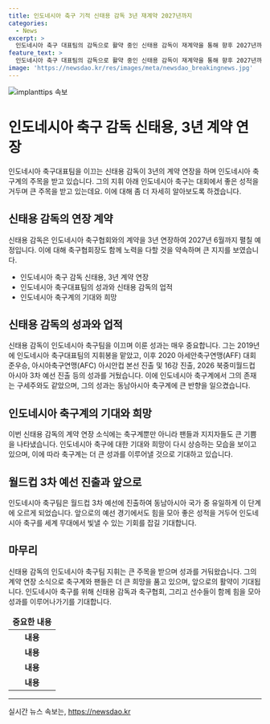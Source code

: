 ```yaml
---
title: 인도네시아 축구 기적 신태용 감독 3년 재계약 2027년까지
categories:
  - News
excerpt: >
  인도네시아 축구 대표팀의 감독으로 활약 중인 신태용 감독이 재계약을 통해 향후 2027년까지 지휘봉을 잡았다. 그의 지휘 아래 인도네시아 축구는 중위권에서 빠르게 발전하며 성과를 거두고 있으며, 2026 북중미 월드컵 3차 예선에 진출하는 등 역사적인 성과를 이루었다. 그의 재계약에 대한 협회와 축구팬들의 기대가 상당히 높아지고 있는 가운데, 그의 활약을 통해 인도네시아 축구가 새로운 성장을 이룰 것으로 기대된다.
feature_text: >
  인도네시아 축구 대표팀의 감독으로 활약 중인 신태용 감독이 재계약을 통해 향후 2027년까지 지휘봉을 잡았다. 그의 지휘 아래 인도네시아 축구는 중위권에서 빠르게 발전하며 성과를 거두고 있으며, 2026 북중미 월드컵 3차 예선에 진출하는 등 역사적인 성과를 이루었다. 그의 재계약에 대한 협회와 축구팬들의 기대가 상당히 높아지고 있는 가운데, 그의 활약을 통해 인도네시아 축구가 새로운 성장을 이룰 것으로 기대된다.
image: 'https://newsdao.kr/res/images/meta/newsdao_breakingnews.jpg'
---
```


<p><img src="https://newsdao.kr/res/images/meta/newsdao_breakingnews.jpg" alt="implanttips 속보" /></p>

<h1>인도네시아 축구 감독 신태용, 3년 계약 연장</h1>

<p data-ke-size="size16">인도네시아 축구대표팀을 이끄는 신태용 감독이 3년의 계약 연장을 하며 인도네시아 축구계의 주목을 받고 있습니다. 그의 지휘 아래 인도네시아 축구는 대회에서 좋은 성적을 거두며 큰 주목을 받고 있는데요. 이에 대해 좀 더 자세히 알아보도록 하겠습니다.</p>

<h2 data-ke-size="size26">신태용 감독의 연장 계약</h2>

<p data-ke-size="size16">신태용 감독은 인도네시아 축구협회와의 계약을 3년 연장하여 2027년 6월까지 펼칠 예정입니다. 이에 대해 축구협회장도 함께 노력을 다할 것을 약속하며 큰 지지를 보였습니다.</p>

<ul>
  <li>인도네시아 축구 감독 신태용, 3년 계약 연장</li>
  <li>인도네시아 축구대표팀의 성과와 신태용 감독의 업적</li>
  <li>인도네시아 축구계의 기대와 희망</li>
</ul>

<h2 data-ke-size="size26">신태용 감독의 성과와 업적</h2>

<p data-ke-size="size16">신태용 감독이 인도네시아 축구팀을 이끄며 이룬 성과는 매우 중요합니다. 그는 2019년에 인도네시아 축구대표팀의 지휘봉을 맡았고, 이후 2020 아세안축구연맹(AFF) 대회 준우승, 아시아축구연맹(AFC) 아시안컵 본선 진출 및 16강 진출, 2026 북중미월드컵 아시아 3차 예선 진출 등의 성과를 거뒀습니다. 이에 인도네시아 축구계에서 그의 존재는 구세주와도 같았으며, 그의 성과는 동남아시아 축구계에 큰 반향을 일으켰습니다.</p>

<h2 data-ke-size="size26">인도네시아 축구계의 기대와 희망</h2>

<p data-ke-size="size16">이번 신태용 감독의 계약 연장 소식에는 축구계뿐만 아니라 팬들과 지지자들도 큰 기쁨을 나타냈습니다. 인도네시아 축구에 대한 기대와 희망이 다시 상승하는 모습을 보이고 있으며, 이에 따라 축구계는 더 큰 성과를 이루어낼 것으로 기대하고 있습니다.</p>

<h2 data-ke-size="size26">월드컵 3차 예선 진출과 앞으로</h2>

<p data-ke-size="size16">인도네시아 축구팀은 월드컵 3차 예선에 진출하여 동남아시아 국가 중 유일하게 이 단계에 오르게 되었습니다. 앞으로의 예선 경기에서도 힘을 모아 좋은 성적을 거두어 인도네시아 축구를 세계 무대에서 빛낼 수 있는 기회를 잡길 기대합니다.</p>

<h2 data-ke-size="size26">마무리</h2>

<p data-ke-size="size16">신태용 감독의 인도네시아 축구팀 지휘는 큰 주목을 받으며 성과를 거둬왔습니다. 그의 계약 연장 소식으로 축구계와 팬들은 더 큰 희망을 품고 있으며, 앞으로의 활약이 기대됩니다. 인도네시아 축구를 위해 신태용 감독과 축구협회, 그리고 선수들이 함께 힘을 모아 성과를 이루어나가기를 기대합니다.</p>

<table>
<thead>
<tr>
<td style="text-align: center; height: 17px;"><b>중요한 내용</b></td>
</tr>
</thead>
<tbody>
<tr>
<td style="text-align: center; height: 17px;"><b>내용</b></td>
</tr>
<tr>
<td style="text-align: center; height: 17px;"><b>내용</b></td>
</tr>
<tr>
<td style="text-align: center; height: 17px;"><b>내용</b></td>
</tr>
<tr>
<td style="text-align: center; height: 17px;"><b>내용</b></td>
</tr>
</tbody>
</table>

<hr>
실시간 뉴스 속보는, <a href="https://newsdao.kr" rel="dofollow">https://newsdao.kr</a>


